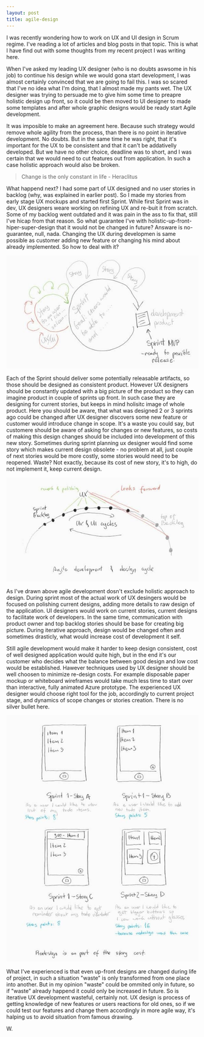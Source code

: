 ```yaml
---
layout: post
title: agile-design
---
```


I was recently wondering how to work on UX and UI design in Scrum regime. I've reading a lot of articles and blog posts in that topic. 
This is what I have find out with some thoughts from my recent project I was writing here. 

When I've asked my leading UX designer (who is no doubts aswsome in his job) to continue his design while we would gona start development, I was almost certainly convinced that we are going to fail this. I was so scared that I've no idea what I'm doing, that I almost made my pants wet. 
The UX designer was trying to persuade me to give him some time to preapre holistic design up front, so it could be then moved to UI designer to made some templates and after whole graphic designs would be ready start Agile development. 

It was imposible to make an agreement here. Because such strategy would remove whole agility from the process, than there is no point in iterative development. No doubts. But in the same time he was right, that it's important for the UX to be consistent and that it can't be addativelly developed. But we have no other choice, deadline was to short, and I was certain that we would need to cut features out from application. In such a case holistic approach would also be broken. 

> Change is the only constant in life - Heraclitus

What happend next? I had some part of UX designed and no user stories in backlog (why, was explained in earlier post). So I made my stories from early stage UX mockups and started first Sprint. While first Sprint was in dev, UX designers weare working on refining UX and re-buit it from scratch. Some of my backlog went outdated and it was pain in the ass to fix that, still I've hicap from that reason. So what guarantee I've with holistic-up-front-hiper-super-design that it would not be changed in future? Answare is no-guarantee, null, nada. Changing the UX during developmen is same possible as customer adding new feature or changing his mind about already implemented. So how to deal with it?

![Agile cycle with ux cycles](/assets/agile-ux-cycles.png)

Each of the Sprint should deliver some potentially releasable artifacts, so those should be designed as consistent product. However UX designers should be constantly updated with a big picture of the product so they can imagine product in couple of sprints up front. In such case they are designing for current stories, but keeps in mind holisitc image of whole product.
Here you should be aware, that what was designed 2 or 3 sprints ago could be changed after UX designer discovers some new feature or customer would introduce change in scope. It's a waste you could say, but customere should be aware of asking for changes or new features, so costs of making this design changes should be included into development of this new story. Sometimes during sprint planning ux designer would find some story which makes current design obsolete - no problem at all, just couple of next stories would be more costly, some stories would need to be reopened. Waste? Not exactly, because its cost of new story, it's to high, do not implement it, keep current design.

![How to achive holistic approach](/assets/ux-holistic.png)

As I've drawn above agile development dosn't exclude holistic approach to design. During sprint most of the actual work of UX desingers would  be focused on polishing current designs, adding more details to raw design of the application. UI designers would work on current stories, current designs to facilitate work of developers. In the same time, communication with product owner and top backlog stories should be base for creating big picture. During iterative approach, design would be changed often and sometimes drasticly, what would increase cost of development it self.
 
Still agile development would make it harder to keep design consistent, cost of well designed application would quite high, but in the end it's our customer who decides what the balance between good design and low cost would be established. Hawever techniques used by UX designer should be well choosen to minimize re-design costs. For example disposable paper mockup or whiteboard wireframes would take much less time to start over than interactive, fully animated Azure prototype. The experienced UX designer would choose right tool for the job, accordingly to current project stage, and dynamics of scope changes or stories creation. 
There is no silver bullet here. 

![Cost of redesign](/assets/ux-changes-example.png)

What I've experienced is that even up-front designs are changed during life of project, in such a situation "waste" is only transformed from one place into another. But in my opinion "waste" could be ommited only in future, so if "waste" already happend it could only be increased in future. So is iterative UX development wasteful, certainly not. UX design is process of getting knowledge of new features or users reactions for old ones, so if we could test our features and change them accordingly in more agile way, it's halping us to avoid situation from famous drawing. 

W.  